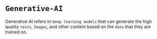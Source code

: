 # `Generative-AI`

Generative AI refers to `Deep learning models` that can generate the high quality `texts`, `Images`, and other content based on the `data` that they are trained on.  
